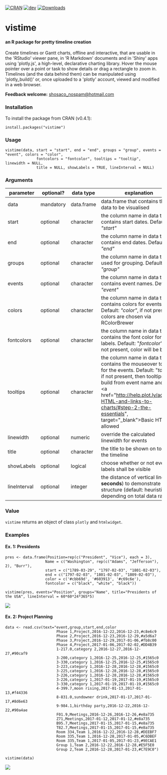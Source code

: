 [![CRAN](http://www.r-pkg.org/badges/version/vistime)](https://cran.r-project.org/package=vistime)
[![dev](https://img.shields.io/badge/dev-0.4.1-yellow.svg)](commits/master)
[![Downloads](http://cranlogs.r-pkg.org/badges/last-week/vistime)](https://www.r-pkg.org/pkg/vistime)

# vistime
#### an R package for pretty timeline creation

Create timelines or Gantt charts, offline and interactive, that are usable in the 'RStudio' viewer pane, in 'R Markdown' documents and in 'Shiny' apps using 'plotly.js', a high-level, declarative charting library. Hover the mouse pointer over a point or task to show details or drag a rectangle to zoom in. Timelines (and the data behind them) can be manipulated using 'plotly_build()' or, once uploaded to a 'plotly' account, viewed and modified in a web browser.

**Feedback welcome:** shosaco_nospam@hotmail.com  


### Installation

To install the package from CRAN (v0.4.1):

```{r}
install.packages("vistime")
```
<!--
To install the development version (v0.4.0, most recent fixes and improvements, but not released on CRAN yet, see NEWS), run the following code in an R console:
```{r}
require("devtools")
devtools::install_github("shosaco/vistime")
```
-->

### Usage

```{r}
vistime(data, start = "start", end = "end", groups = "group", events = "event", colors = "color", 
              fontcolors = "fontcolor", tooltips = "tooltip", linewidth = NULL, 
              title = NULL, showLabels = TRUE, lineInterval = NULL)
````


### Arguments

parameter | optional? | data type | explanation 
--------- |----------- | -------- | ----------- 
data | mandatory | data.frame | data.frame that contains the data to be visualised
start | optional | character | the column name in data that contains start dates. Default: *"start"*
end | optional | character | the column name in data that contains end dates. Default: *"end"*
groups | optional | character | the column name in data to be used for grouping. Default: *"group"*
events | optional | character | the column name in data that contains event names. Default: *"event"*
colors | optional | character | the column name in data that contains colors for events. Default: *"color"*, if not present, colors are chosen via RColorBrewer
fontcolors | optional | character | the column name in data that contains the font color for event labels. Default: "*fontcolor*", if not present, color will be black
tooltips | optional | character | the column name in data that contains the mouseover tooltips for the events. Default: "*tooltip*", if not present, then tooltips are build from event name and date. <a href="http://help.plot.ly/adding-HTML-and-links-to-charts/#step-2-the-essentials", target="_blank">Basic HTML</a> is allowed
linewidth | optional | numeric | override the calculated linewidth for events
title | optional | character | the title to be shown on top of the timeline
showLabels | optional | logical | choose whether or not event labels shall be visible
lineInterval | optional | integer| the distance of vertical lines (in **seconds**) to demonstrate structure (default: heuristic, depending on total data range)

### Value

`vistime` returns an object of class `plotly` and `htmlwidget`.


### Examples  

#### Ex. 1: Presidents
```{r}
pres <- data.frame(Position=rep(c("President", "Vice"), each = 3),
                  Name = c("Washington", rep(c("Adams", "Jefferson"), 2), "Burr"),
                  start = c("1789-03-29", "1797-02-03", "1801-02-03"),
                  end = c("1797-02-03", "1801-02-03", "1809-02-03"),
                  color = c('#cbb69d', '#603913', '#c69c6e'),
                  fontcolor = c("black", "white", "black"))
                  
vistime(pres, events="Position", groups="Name", title="Presidents of the USA", lineInterval = 60*60*24*365*5)
````
![](inst/img/ex2.png)

#### Ex. 2: Project Planning
````{r}
data <- read.csv(text="event,group,start,end,color
                       Phase 1,Project,2016-12-22,2016-12-23,#c8e6c9
                       Phase 2,Project,2016-12-23,2016-12-29,#a5d6a7
                       Phase 3,Project,2016-12-29,2017-01-06,#fb8c00
                       Phase 4,Project,2017-01-06,2017-02-02,#DD4B39
                       1-217.0,category 2,2016-12-27,2016-12-27,#90caf9
                       3-200,category 1,2016-12-25,2016-12-25,#1565c0
                       3-330,category 1,2016-12-25,2016-12-25,#1565c0
                       3-223,category 1,2016-12-28,2016-12-28,#1565c0
                       3-225,category 1,2016-12-28,2016-12-28,#1565c0
                       3-226,category 1,2016-12-28,2016-12-28,#1565c0
                       3-226,category 1,2017-01-19,2017-01-19,#1565c0
                       3-330,category 1,2017-01-19,2017-01-19,#1565c0
                       4-399.7,moon rising,2017-01-13,2017-01-13,#f44336
                       8-831.0,sundowner drink,2017-01-17,2017-01-17,#8d6e63
                       9-984.1,birthday party,2016-12-22,2016-12-22,#90a4ae
                       F01.9,Meetings,2016-12-26,2016-12-26,#e8a735
                       Z71,Meetings,2017-01-12,2017-01-12,#e8a735
                       B95.7,Meetings,2017-01-15,2017-01-15,#e8a735
                       T82.7,Meetings,2017-01-15,2017-01-15,#e8a735
                       Room 334,Team 1,2016-12-22,2016-12-28,#DEEBF7
                       Room 335,Team 1,2016-12-28,2017-01-05,#C6DBEF
                       Room 335,Team 1,2017-01-05,2017-01-23,#9ECAE1
                       Group 1,Team 2,2016-12-22,2016-12-28,#E5F5E0
                       Group 2,Team 2,2016-12-28,2017-01-23,#C7E9C0")
                           
vistime(data)
````

![](inst/img/ex3.png)

